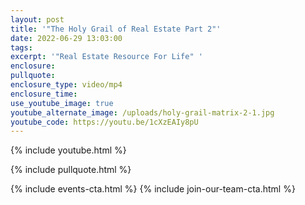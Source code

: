 ```yaml
---
layout: post
title: '"The Holy Grail of Real Estate Part 2"'
date: 2022-06-29 13:03:00
tags:
excerpt: '"Real Estate Resource For Life" '
enclosure:
pullquote:
enclosure_type: video/mp4
enclosure_time:
use_youtube_image: true
youtube_alternate_image: /uploads/holy-grail-matrix-2-1.jpg
youtube_code: https://youtu.be/1cXzEAIy8pU
---
```

{% include youtube.html %}

{% include pullquote.html %}

{% include events-cta.html %} {% include join-our-team-cta.html %}
